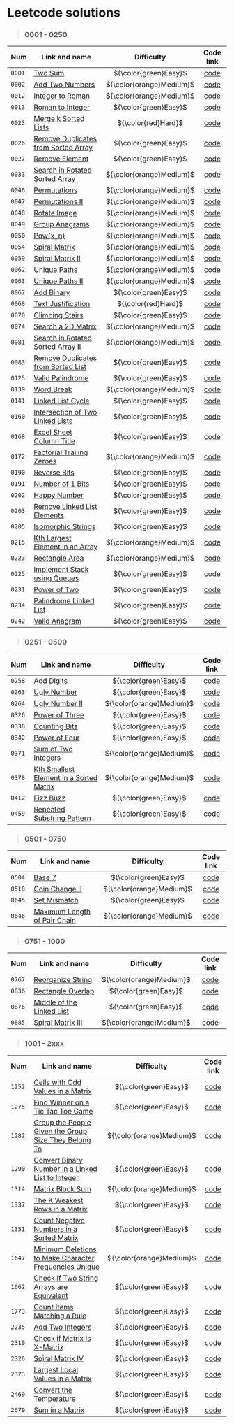 # Leetcode solutions

> ### 0001 - 0250
>
| Num    | Link and name                                                                                             |        Difficulty        |                          Code link                          |
| ------ | --------------------------------------------------------------------------------------------------------- | :----------------------: | :---------------------------------------------------------: |
| `0001` | [Two Sum](https://leetcode.com/problems/two-sum/)                                                         |  ${\color{green}Easy}$   | [code](/rubannn/Leetcode/tree/main/0001%20-%200250/0001.py) |
| `0002` | [Add Two Numbers](https://leetcode.com/problems/add-two-numbers/)                                         | ${\color{orange}Medium}$ | [code](/rubannn/Leetcode/tree/main/0001%20-%200250/0002.py) |
| `0012` | [Integer to Roman](https://leetcode.com/problems/integer-to-roman/)                                       | ${\color{orange}Medium}$ | [code](/rubannn/Leetcode/tree/main/0001%20-%200250/0012.py) |
| `0013` | [Roman to Integer](https://leetcode.com/problems/roman-to-integer/)                                       |  ${\color{green}Easy}$   | [code](/rubannn/Leetcode/tree/main/0001%20-%200250/0013.py) |
| `0023` | [Merge k Sorted Lists](https://leetcode.com/problems/merge-k-sorted-lists/)                               |   ${\color{red}Hard}$    | [code](/rubannn/Leetcode/tree/main/0001%20-%200250/0023.py) |
| `0026` | [Remove Duplicates from Sorted Array](https://leetcode.com/problems/remove-duplicates-from-sorted-array/) |  ${\color{green}Easy}$   | [code](/rubannn/Leetcode/tree/main/0001%20-%200250/0026.py) |
| `0027` | [Remove Element](https://leetcode.com/problems/remove-element/)                                           |  ${\color{green}Easy}$   | [code](/rubannn/Leetcode/tree/main/0001%20-%200250/0027.py) |
| `0033` | [Search in Rotated Sorted Array](https://leetcode.com/problems/search-in-rotated-sorted-array/)           | ${\color{orange}Medium}$ | [code](/rubannn/Leetcode/tree/main/0001%20-%200250/0033.py) |
| `0046` | [Permutations](https://leetcode.com/problems/permutations/)                                               | ${\color{orange}Medium}$ | [code](/rubannn/Leetcode/tree/main/0001%20-%200250/0046.py) |
| `0047` | [Permutations II](https://leetcode.com/problems/permutations-ii/)                                         | ${\color{orange}Medium}$ | [code](/rubannn/Leetcode/tree/main/0001%20-%200250/0047.py) |
| `0048` | [Rotate Image](https://leetcode.com/problems/rotate-image/)                                               | ${\color{orange}Medium}$ | [code](/rubannn/Leetcode/tree/main/0001%20-%200250/0048.py) |
| `0049` | [Group Anagrams](https://leetcode.com/problems/group-anagrams/)                                           | ${\color{orange}Medium}$ | [code](/rubannn/Leetcode/tree/main/0001%20-%200250/0049.py) |
| `0050` | [Pow(x, n)](https://leetcode.com/problems/powx-n/)                                                        | ${\color{orange}Medium}$ | [code](/rubannn/Leetcode/tree/main/0001%20-%200250/0050.py) |
| `0054` | [Spiral Matrix](https://leetcode.com/problems/spiral-matrix/)                                             | ${\color{orange}Medium}$ | [code](/rubannn/Leetcode/tree/main/0001%20-%200250/0054.py) |
| `0059` | [Spiral Matrix II](https://leetcode.com/problems/spiral-matrix-ii/)                                       | ${\color{orange}Medium}$ | [code](/rubannn/Leetcode/tree/main/0001%20-%200250/0059.py) |
| `0062` | [Unique Paths](https://leetcode.com/problems/unique-paths/)                                               | ${\color{orange}Medium}$ | [code](/rubannn/Leetcode/tree/main/0001%20-%200250/0062.py) |
| `0063` | [Unique Paths II](https://leetcode.com/problems/unique-paths-ii/)                                         | ${\color{orange}Medium}$ | [code](/rubannn/Leetcode/tree/main/0001%20-%200250/0063.py) |
| `0067` | [Add Binary](https://leetcode.com/problems/add-binary/)                                                   |  ${\color{green}Easy}$   | [code](/rubannn/Leetcode/tree/main/0001%20-%200250/0067.py) |
| `0068` | [Text Justification](https://leetcode.com/problems/text-justification/)                                   |   ${\color{red}Hard}$    | [code](/rubannn/Leetcode/tree/main/0001%20-%200250/0068.py) |
| `0070` | [Climbing Stairs](https://leetcode.com/problems/climbing-stairs/)                                         |  ${\color{green}Easy}$   | [code](/rubannn/Leetcode/tree/main/0001%20-%200250/0070.py) |
| `0074` | [Search a 2D Matrix](https://leetcode.com/problems/search-a-2d-matrix/)                                   | ${\color{orange}Medium}$ | [code](/rubannn/Leetcode/tree/main/0001%20-%200250/0074.py) |
| `0081` | [Search in Rotated Sorted Array II](https://leetcode.com/problems/search-in-rotated-sorted-array-ii/)     | ${\color{orange}Medium}$ | [code](/rubannn/Leetcode/tree/main/0001%20-%200250/0081.py) |
| `0083` | [Remove Duplicates from Sorted List](https://leetcode.com/problems/remove-duplicates-from-sorted-list/)   |  ${\color{green}Easy}$   | [code](/rubannn/Leetcode/tree/main/0001%20-%200250/0083.py) |
| `0125` | [Valid Palindrome](https://leetcode.com/problems/valid-palindrome/)                                       |  ${\color{green}Easy}$   | [code](/rubannn/Leetcode/tree/main/0001%20-%200250/0125.py) |
| `0139` | [Word Break](https://leetcode.com/problems/word-break/)                                                   | ${\color{orange}Medium}$ | [code](/rubannn/Leetcode/tree/main/0001%20-%200250/0139.py) |
| `0141` | [Linked List Cycle](https://leetcode.com/problems/linked-list-cycle/)                                     |  ${\color{green}Easy}$   | [code](/rubannn/Leetcode/tree/main/0001%20-%200250/0141.py) |
| `0160` | [Intersection of Two Linked Lists](https://leetcode.com/problems/intersection-of-two-linked-lists/)       |  ${\color{green}Easy}$   | [code](/rubannn/Leetcode/tree/main/0001%20-%200250/0160.py) |
| `0168` | [Excel Sheet Column Title](https://leetcode.com/problems/excel-sheet-column-title/)                       |  ${\color{green}Easy}$   | [code](/rubannn/Leetcode/tree/main/0001%20-%200250/0168.py) |
| `0172` | [Factorial Trailing Zeroes](https://leetcode.com/problems/factorial-trailing-zeroes/)                     | ${\color{orange}Medium}$ | [code](/rubannn/Leetcode/tree/main/0001%20-%200250/0172.py) |
| `0190` | [Reverse Bits](https://leetcode.com/problems/reverse-bits/)                                               |  ${\color{green}Easy}$   | [code](/rubannn/Leetcode/tree/main/0001%20-%200250/0190.py) |
| `0191` | [Number of 1 Bits](https://leetcode.com/problems/number-of-1-bits/)                                       |  ${\color{green}Easy}$   | [code](/rubannn/Leetcode/tree/main/0001%20-%200250/0191.py) |
| `0202` | [Happy Number](https://leetcode.com/problems/happy-number/)                                               |  ${\color{green}Easy}$   | [code](/rubannn/Leetcode/tree/main/0001%20-%200250/0202.py) |
| `0203` | [Remove Linked List Elements](https://leetcode.com/problems/remove-linked-list-elements/)                 |  ${\color{green}Easy}$   | [code](/rubannn/Leetcode/tree/main/0001%20-%200250/0203.py) |
| `0205` | [Isomorphic Strings](https://leetcode.com/problems/isomorphic-strings/)                                   |  ${\color{green}Easy}$   | [code](/rubannn/Leetcode/tree/main/0001%20-%200250/0205.py) |
| `0215` | [Kth Largest Element in an Array](https://leetcode.com/problems/kth-largest-element-in-an-array/)         | ${\color{orange}Medium}$ | [code](/rubannn/Leetcode/tree/main/0001%20-%200250/0215.py) |
| `0223` | [Rectangle Area](https://leetcode.com/problems/rectangle-area/)                                           | ${\color{orange}Medium}$ | [code](/rubannn/Leetcode/tree/main/0001%20-%200250/0223.py) |
| `0225` | [Implement Stack using Queues](https://leetcode.com/problems/implement-stack-using-queues/)               |  ${\color{green}Easy}$   | [code](/rubannn/Leetcode/tree/main/0001%20-%200250/0225.py) |
| `0231` | [Power of Two](https://leetcode.com/problems/power-of-two/)                                               |  ${\color{green}Easy}$   | [code](/rubannn/Leetcode/tree/main/0001%20-%200250/0231.py) |
| `0234` | [Palindrome Linked List](https://leetcode.com/problems/palindrome-linked-list/)                           |  ${\color{green}Easy}$   | [code](/rubannn/Leetcode/tree/main/0001%20-%200250/0234.py) |
| `0242` | [Valid Anagram](https://leetcode.com/problems/valid-anagram/)                                             |  ${\color{green}Easy}$   | [code](/rubannn/Leetcode/tree/main/0001%20-%200250/0242.py) |

> ### 0251 - 0500
>
| Num    | Link and name                                                                                                     |        Difficulty        |                          Code link                          |
| ------ | ----------------------------------------------------------------------------------------------------------------- | :----------------------: | :---------------------------------------------------------: |
| `0258` | [Add Digits](https://leetcode.com/problems/add-digits/)                                                           |  ${\color{green}Easy}$   | [code](/rubannn/Leetcode/tree/main/0251%20-%200500/0258.py) |
| `0263` | [Ugly Number](https://leetcode.com/problems/ugly-number/)                                                         |  ${\color{green}Easy}$   | [code](/rubannn/Leetcode/tree/main/0251%20-%200500/0263.py) |
| `0264` | [Ugly Number II](https://leetcode.com/problems/ugly-number-ii/)                                                   | ${\color{orange}Medium}$ | [code](/rubannn/Leetcode/tree/main/0251%20-%200500/0264.py) |
| `0326` | [Power of Three](https://leetcode.com/problems/power-of-three/)                                                   |  ${\color{green}Easy}$   | [code](/rubannn/Leetcode/tree/main/0251%20-%200500/0326.py) |
| `0338` | [Counting Bits](https://leetcode.com/problems/counting-bits/)                                                     |  ${\color{green}Easy}$   | [code](/rubannn/Leetcode/tree/main/0251%20-%200500/0338.py) |
| `0342` | [Power of Four](https://leetcode.com/problems/power-of-four/)                                                     |  ${\color{green}Easy}$   | [code](/rubannn/Leetcode/tree/main/0251%20-%200500/0342.py) |
| `0371` | [Sum of Two Integers](https://leetcode.com/problems/sum-of-two-integers/)                                         | ${\color{orange}Medium}$ | [code](/rubannn/Leetcode/tree/main/0251%20-%200500/0371.py) |
| `0378` | [Kth Smallest Element in a Sorted Matrix](https://leetcode.com/problems/kth-smallest-element-in-a-sorted-matrix/) | ${\color{orange}Medium}$ | [code](/rubannn/Leetcode/tree/main/0251%20-%200500/0378.py) |
| `0412` | [Fizz Buzz](https://leetcode.com/problems/fizz-buzz/)                                                             |  ${\color{green}Easy}$   | [code](/rubannn/Leetcode/tree/main/0251%20-%200500/0412.py) |
| `0459` | [Repeated Substring Pattern](https://leetcode.com/problems/repeated-substring-pattern/)                           |  ${\color{green}Easy}$   | [code](/rubannn/Leetcode/tree/main/0251%20-%200500/0459.py) |

> ### 0501 - 0750
>
| Num    | Link and name                                                                               |        Difficulty        |                          Code link                          |
| ------ | ------------------------------------------------------------------------------------------- | :----------------------: | :---------------------------------------------------------: |
| `0504` | [Base 7](https://leetcode.com/problems/base-7/)                                             |  ${\color{green}Easy}$   | [code](/rubannn/Leetcode/tree/main/0501%20-%200750/0504.py) |
| `0518` | [Coin Change II](https://leetcode.com/problems/coin-change-ii/)                             | ${\color{orange}Medium}$ | [code](/rubannn/Leetcode/tree/main/0501%20-%200750/0518.py) |
| `0645` | [Set Mismatch](https://leetcode.com/problems/set-mismatch/)                                 |  ${\color{green}Easy}$   | [code](/rubannn/Leetcode/tree/main/0501%20-%200750/0645.py) |
| `0646` | [Maximum Length of Pair Chain](https://leetcode.com/problems/maximum-length-of-pair-chain/) | ${\color{orange}Medium}$ | [code](/rubannn/Leetcode/tree/main/0501%20-%200750/0646.py) |

> ### 0751 - 1000
>
| Num    | Link and name                                                                         |        Difficulty        |                          Code link                          |
| ------ | ------------------------------------------------------------------------------------- | :----------------------: | :---------------------------------------------------------: |
| `0767` | [Reorganize String](https://leetcode.com/problems/reorganize-string/)                 | ${\color{orange}Medium}$ | [code](/rubannn/Leetcode/tree/main/0751%20-%201000/0767.py) |
| `0836` | [Rectangle Overlap](https://leetcode.com/problems/rectangle-overlap/)                 |  ${\color{green}Easy}$   | [code](/rubannn/Leetcode/tree/main/0751%20-%201000/0836.py) |
| `0876` | [Middle of the Linked List](https://leetcode.com/problems/middle-of-the-linked-list/) |  ${\color{green}Easy}$   | [code](/rubannn/Leetcode/tree/main/0751%20-%201000/0876.py) |
| `0885` | [Spiral Matrix III](https://leetcode.com/problems/spiral-matrix-iii/)                 | ${\color{orange}Medium}$ | [code](/rubannn/Leetcode/tree/main/0751%20-%201000/0885.py) |

> ### 1001 - 2xxx
>
| Num    | Link and name                                                                                                                                   |        Difficulty        |                          Code link                          |
| ------ | ----------------------------------------------------------------------------------------------------------------------------------------------- | :----------------------: | :---------------------------------------------------------: |
| `1252` | [Cells with Odd Values in a Matrix](https://leetcode.com/problems/cells-with-odd-values-in-a-matrix/)                                           |  ${\color{green}Easy}$   | [code](/rubannn/Leetcode/tree/main/1001%20-%202xxx/1252.py) |
| `1275` | [Find Winner on a Tic Tac Toe Game](https://leetcode.com/problems/find-winner-on-a-tic-tac-toe-game/)                                           |  ${\color{green}Easy}$   | [code](/rubannn/Leetcode/tree/main/1001%20-%202xxx/1275.py) |
| `1282` | [Group the People Given the Group Size They Belong To](https://leetcode.com/problems/group-the-people-given-the-group-size-they-belong-to/)     | ${\color{orange}Medium}$ | [code](/rubannn/Leetcode/tree/main/1001%20-%202xxx/1282.py) |
| `1290` | [Convert Binary Number in a Linked List to Integer](https://leetcode.com/problems/convert-binary-number-in-a-linked-list-to-integer/)           |  ${\color{green}Easy}$   | [code](/rubannn/Leetcode/tree/main/1001%20-%202xxx/1290.py) |
| `1314` | [Matrix Block Sum](https://leetcode.com/problems/matrix-block-sum/)                                                                             | ${\color{orange}Medium}$ | [code](/rubannn/Leetcode/tree/main/1001%20-%202xxx/1314.py) |
| `1337` | [The K Weakest Rows in a Matrix](https://leetcode.com/problems/the-k-weakest-rows-in-a-matrix/)                                                 |  ${\color{green}Easy}$   | [code](/rubannn/Leetcode/tree/main/1001%20-%202xxx/1337.py) |
| `1351` | [Count Negative Numbers in a Sorted Matrix](https://leetcode.com/problems/count-negative-numbers-in-a-sorted-matrix/)                           |  ${\color{green}Easy}$   | [code](/rubannn/Leetcode/tree/main/1001%20-%202xxx/1351.py) |
| `1647` | [Minimum Deletions to Make Character Frequencies Unique](https://leetcode.com/problems/minimum-deletions-to-make-character-frequencies-unique/) | ${\color{orange}Medium}$ | [code](/rubannn/Leetcode/tree/main/1001%20-%202xxx/1647.py) |
| `1662` | [Check If Two String Arrays are Equivalent](https://leetcode.com/problems/check-if-two-string-arrays-are-equivalent/)                           |  ${\color{green}Easy}$   | [code](/rubannn/Leetcode/tree/main/1001%20-%202xxx/1662.py) |
| `1773` | [Count Items Matching a Rule](https://leetcode.com/problems/count-items-matching-a-rule/)                                                       |  ${\color{green}Easy}$   | [code](/rubannn/Leetcode/tree/main/1001%20-%202xxx/1773.py) |
| `2235` | [Add Two Integers](https://leetcode.com/problems/add-two-integers/)                                                                             |  ${\color{green}Easy}$   | [code](/rubannn/Leetcode/tree/main/1001%20-%202xxx/2235.py) |
| `2319` | [Check if Matrix Is X-Matrix](https://leetcode.com/problems/check-if-matrix-is-x-matrix/)                                                       |  ${\color{green}Easy}$   | [code](/rubannn/Leetcode/tree/main/1001%20-%202xxx/2319.py) |
| `2326` | [Spiral Matrix IV](https://leetcode.com/problems/spiral-matrix-iv/)                                                                             |  ${\color{green}Easy}$   | [code](/rubannn/Leetcode/tree/main/1001%20-%202xxx/2326.py) |
| `2373` | [Largest Local Values in a Matrix](https://leetcode.com/problems/largest-local-values-in-a-matrix/)                                             |  ${\color{green}Easy}$   | [code](/rubannn/Leetcode/tree/main/1001%20-%202xxx/2373.py) |
| `2469` | [Convert the Temperature](https://leetcode.com/problems/convert-the-temperature/)                                                               |  ${\color{green}Easy}$   | [code](/rubannn/Leetcode/tree/main/1001%20-%202xxx/2469.py) |
| `2679` | [Sum in a Matrix](https://leetcode.com/problems/sum-in-a-matrix/)                                                                               |  ${\color{green}Easy}$   | [code](/rubannn/Leetcode/tree/main/1001%20-%202xxx/2679.py) |
